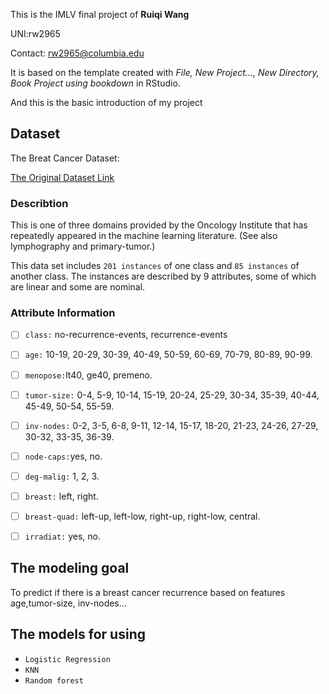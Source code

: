 This is the IMLV final project of **Ruiqi Wang**

UNI:rw2965

Contact: rw2965@columbia.edu

It is based on the template created with *File, New Project..., New Directory, Book Project using bookdown* in RStudio. 

And this is the basic introduction of my project

## Dataset

The Breat Cancer Dataset:

[The Original Dataset Link](https://archive.ics.uci.edu/ml/datasets/Breast+Cancer)

### Describtion 

This is one of three domains provided by the Oncology Institute that has repeatedly appeared in the machine learning literature. (See also lymphography and primary-tumor.)

This data set includes `201 instances` of one class and `85 instances` of another class.  The instances are described by 9 attributes, some of which are linear and some are nominal. 

###  Attribute Information

- [ ] `class:` no-recurrence-events, recurrence-events 
- [ ] `age:` 10-19, 20-29, 30-39, 40-49, 50-59, 60-69, 70-79, 80-89, 90-99.
- [ ] `menopose:`lt40, ge40, premeno.
- [ ] `tumor-size:` 0-4, 5-9, 10-14, 15-19, 20-24, 25-29, 30-34, 35-39, 40-44, 45-49, 50-54, 55-59.
- [ ] `inv-nodes:` 0-2, 3-5, 6-8, 9-11, 12-14, 15-17, 18-20, 21-23, 24-26, 27-29, 30-32, 33-35, 36-39.
- [ ] `node-caps:`yes, no.
- [ ] `deg-malig:` 1, 2, 3.
- [ ] `breast:` left, right.
- [ ] `breast-quad:` left-up, left-low, right-up,	right-low, central.
- [ ] `irradiat:`	yes, no.


## The modeling goal
To predict if there is a breast cancer recurrence based on features age,tumor-size, inv-nodes...

## The models for using
* `Logistic Regression`
* `KNN`
* `Random forest`



